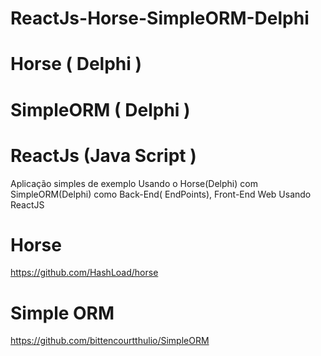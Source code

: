 # ReactJs-Horse-SimpleORM-Delphi


# Horse ( Delphi )
# SimpleORM ( Delphi )
# ReactJs (Java Script )

Aplicação simples de exemplo Usando o Horse(Delphi) com SimpleORM(Delphi) como Back-End( EndPoints), Front-End Web Usando ReactJS



# Horse

https://github.com/HashLoad/horse


# Simple ORM

https://github.com/bittencourtthulio/SimpleORM
